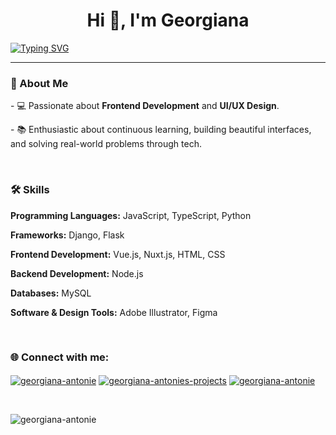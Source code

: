 <h1 align="center">Hi 👋, I'm Georgiana</h1>
<a href="https://git.io/typing-svg"><img src="https://readme-typing-svg.demolab.com?font=Fira+Code&weight=500&size=25&pause=1000&color=7C44B3&width=600&lines=A+passionate+Frontend+Developer" alt="Typing SVG" /></a>
<hr/>
<h3>🧩 About Me</h3>
<p>- 💻 Passionate about <b>Frontend Development</b> and <b>UI/UX Design</b>.</p>
<p>- 📚 Enthusiastic about continuous learning, building beautiful interfaces, and solving real-world problems through tech.</p>

<br/>
<h3>🛠 Skills</h3>
<p><b>Programming Languages:</b> JavaScript, TypeScript, Python</p>
<p><b>Frameworks:</b> Django, Flask</p>
<p><b>Frontend Development:</b> Vue.js, Nuxt.js, HTML, CSS</p>
<p><b>Backend Development:</b> Node.js</p>
<p><b>Databases:</b> MySQL</p>
<p><b>Software & Design Tools:</b>  Adobe Illustrator, Figma</p>

<br/>
<h3 align="left">🌐 Connect with me:</h3>
<p align="left">
<a href="https://www.leetcode.com/georgiana-antonie" target="blank"><img align="center" src="https://img.shields.io/badge/LeetCode-000000?style=for-the-badge&logo=LeetCode&logoColor=#d16c06" alt="georgiana-antonie" /></a>
<a href="https://vercel.com/georgiana-antonies-projects" target="blank"><img align="center" src="https://img.shields.io/badge/vercel-%23000000.svg?style=for-the-badge&logo=vercel&logoColor=white" alt="georgiana-antonies-projects" /></a>
<a href="https://www.linkedin.com/in/georgiana-antonie/" target="blank"><img align="center" src="https://img.shields.io/badge/linkedin-%230077B5.svg?style=for-the-badge&logo=linkedin&logoColor=white" alt="georgiana-antonie" /></a>
</p>

<br/>
<p><img align="center" src="https://github-readme-stats.vercel.app/api/top-langs?username=georgiana-antonie&show_icons=true&locale=en&layout=compact" alt="georgiana-antonie" /></p>
